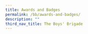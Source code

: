 ```yaml
---
title: Awards and Badges
permalink: /bb/awards-and-badges/
description: ""
third_nav_title: The Boys' Brigade
---
```

